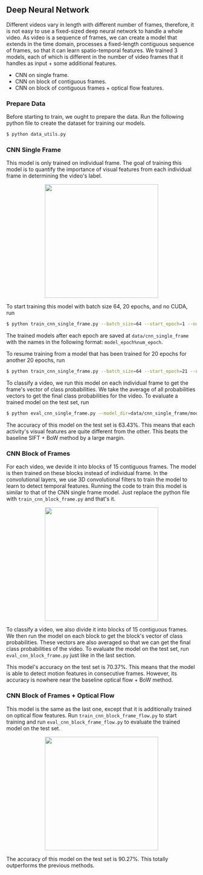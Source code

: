 ## Deep Neural Network
Different videos vary in length with different number of frames, therefore, it is not easy to use a fixed-sized deep neural network to handle a whole video. As video is a sequence of frames, we can create a model that extends in the time domain, processes a fixed-length contiguous sequence of frames, so that it can learn spatio-temporal features. We trained 3 models, each of which is different in the number of video frames that it handles as input + some additional features.
* CNN on single frame.
* CNN on block of contiguous frames.
* CNN on block of contiguous frames + optical flow features.

### Prepare Data
Before starting to train, we ought to prepare the data. Run the following python file to create the dataset for training our models.
```bash
$ python data_utils.py
```

### CNN Single Frame
This model is only trained on individual frame. The goal of training this model is to quantify the importance of visual features from each individual frame in determining the video's label.

<p align="center">
<img src="https://github.com/vkhoi/KTH-Action-Recognition/blob/master/img/single_frame.png?raw=true" height="300">
</p>

To start training this model with batch size 64, 20 epochs, and no CUDA, run
```bash
$ python train_cnn_single_frame.py --batch_size=64 --start_epoch=1 --num_epochs=20 --cuda=0
```
The trained models after each epoch are saved at `data/cnn_single_frame` with the names in the following format: `model_epoch%num_epoch`.

To resume training from a model that has been trained for 20 epochs for another 20 epochs, run
```bash
$ python train_cnn_single_frame.py --batch_size=64 --start_epoch=21 --num_epochs=20 --cuda=0
```

To classify a video, we run this model on each individual frame to get the frame's vector of class probabilities. We take the average of all probabilities vectors to get the final class probabilities for the video. To evaluate a trained model on the test set, run
```bash
$ python eval_cnn_single_frame.py --model_dir=data/cnn_single_frame/model_epoch22.chkpt
```

The accuracy of this model on the test set is 63.43%. This means that each activity's visual features are quite different from the other. This beats the baseline SIFT + BoW method by a large margin.

### CNN Block of Frames
For each video, we devide it into blocks of 15 contiguous frames. The model is then trained on these blocks instead of individual frame. In the convolutional layers, we use 3D convolutional filters to train the model to learn to detect temporal features. Running the code to train this model is similar to that of the CNN single frame model. Just replace the python file with `train_cnn_block_frame.py` and that's it.

<p align="center">
<img src="https://github.com/vkhoi/KTH-Action-Recognition/blob/master/img/block_frame.png?raw=true" height="300">
</p>

To classify a video, we also divide it into blocks of 15 contiguous frames. We then run the model on each block to get the block's vector of class probabilities. These vectors are also averaged so that we can get the final class probabilities of the video. To evaluate the model on the test set, run `eval_cnn_block_frame.py` just like in the last section.

This model's accuracy on the test set is 70.37%. This means that the model is able to detect motion features in consecutive frames. However, its accuracy is nowhere near the baseline optical flow + BoW method.

### CNN Block of Frames + Optical Flow
This model is the same as the last one, except that it is additionally trained on optical flow features. Run `train_cnn_block_frame_flow.py` to start training and run `eval_cnn_block_frame_flow.py` to evaluate the trained model on the test set.

<p align="center">
<img src="https://github.com/vkhoi/KTH-Action-Recognition/blob/master/img/block_frame_flow.png?raw=true" height="300">
</p>

The accuracy of this model on the test set is 90.27%. This totally outperforms the previous methods.
